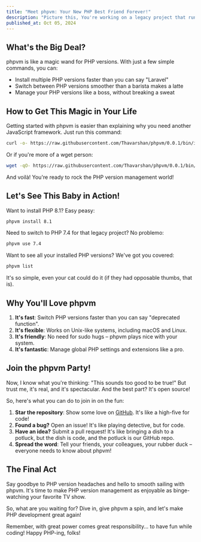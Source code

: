 ```yaml
---
title: "Meet phpvm: Your New PHP Best Friend Forever!"
description: "Picture this, You're working on a legacy project that runs on PHP 7.2, but your shiny new side project is built on PHP 8.1. Normally, this would be the part where you pull your hair out and question your life choices. But not anymore! Enter phpvm, your new PHP version management bestie."
published_at: Oct 05, 2024
---
```


## What's the Big Deal?

phpvm is like a magic wand for PHP versions. With just a few simple commands, you can:

- Install multiple PHP versions faster than you can say "Laravel"
- Switch between PHP versions smoother than a barista makes a latte
- Manage your PHP versions like a boss, without breaking a sweat

## How to Get This Magic in Your Life

Getting started with phpvm is easier than explaining why you need another JavaScript framework. Just run this command:

```bash
curl -o- https://raw.githubusercontent.com/Thavarshan/phpvm/0.0.1/bin/install.sh | bash
```

Or if you're more of a wget person:

```bash
wget -qO- https://raw.githubusercontent.com/Thavarshan/phpvm/0.0.1/bin/install | bash
```

And voilà! You're ready to rock the PHP version management world!

## Let's See This Baby in Action!

Want to install PHP 8.1? Easy peasy:

```bash
phpvm install 8.1
```

Need to switch to PHP 7.4 for that legacy project? No problemo:

```bash
phpvm use 7.4
```

Want to see all your installed PHP versions? We've got you covered:

```bash
phpvm list
```

It's so simple, even your cat could do it (if they had opposable thumbs, that is).

## Why You'll Love phpvm

1. **It's fast**: Switch PHP versions faster than you can say "deprecated function".
2. **It's flexible**: Works on Unix-like systems, including macOS and Linux.
3. **It's friendly**: No need for sudo hugs – phpvm plays nice with your system.
4. **It's fantastic**: Manage global PHP settings and extensions like a pro.

## Join the phpvm Party!

Now, I know what you're thinking: "This sounds too good to be true!" But trust me, it's real, and it's spectacular. And the best part? It's open source!

So, here's what you can do to join in on the fun:

1. **Star the repository**: Show some love on [GitHub](https://github.com/Thavarshan/phpvm). It's like a high-five for code!
2. **Found a bug?** Open an issue! It's like playing detective, but for code.
3. **Have an idea?** Submit a pull request! It's like bringing a dish to a potluck, but the dish is code, and the potluck is our GitHub repo.
4. **Spread the word**: Tell your friends, your colleagues, your rubber duck – everyone needs to know about phpvm!

## The Final Act

Say goodbye to PHP version headaches and hello to smooth sailing with phpvm. It's time to make PHP version management as enjoyable as binge-watching your favorite TV show.

So, what are you waiting for? Dive in, give phpvm a spin, and let's make PHP development great again!

Remember, with great power comes great responsibility... to have fun while coding! Happy PHP-ing, folks!
